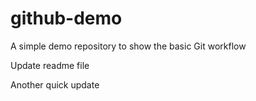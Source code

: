 # github-demo
A simple demo repository to show the basic Git workflow

Update readme file

Another quick update

